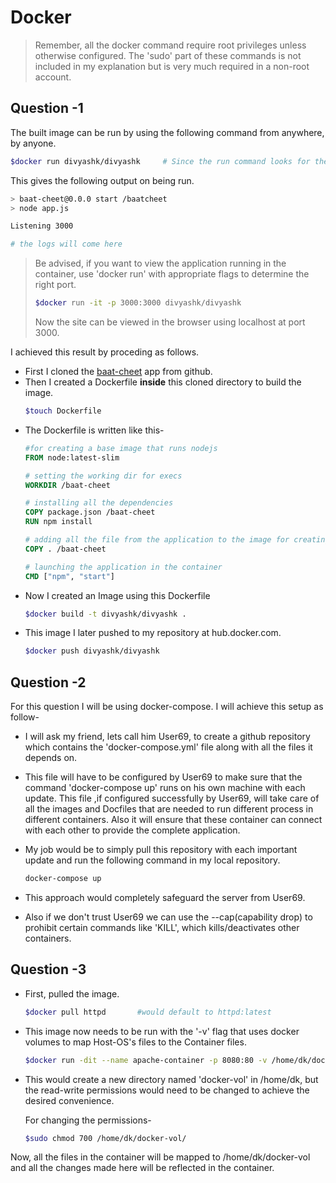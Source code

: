 # Docker

>Remember, all the docker command require root privileges unless otherwise configured. The 'sudo' part of these commands is not included in my explanation but is very much required in a non-root account. 


## Question -1

The built image can be run by using the following command from anywhere, by anyone.

```bash  
$docker run divyashk/divyashk     # Since the run command looks for the image online if not found locally, therefore no need to pull the image first.
```
This gives the following output on being run.
```bash 
> baat-cheet@0.0.0 start /baatcheet
> node app.js

Listening 3000

# the logs will come here

```
>Be advised, if you want to view the application running in the container, use 'docker run' with appropriate flags to determine the right port.
> ```bash
> $docker run -it -p 3000:3000 divyashk/divyashk
> ```
> Now the site can be viewed in the browser using localhost at port 3000.


I achieved this result by proceding as follows.
* First I cloned the [baat-cheet](https://github.com/KamandPrompt/baat-cheet.git) app from github.
* Then I created a Dockerfile **inside** this cloned directory to build the image.
  ```bash
  $touch Dockerfile
  ```
*  The Dockerfile is written like this-
    ```Dockerfile
    #for creating a base image that runs nodejs
    FROM node:latest-slim 

    # setting the working dir for execs
    WORKDIR /baat-cheet

    # installing all the dependencies
    COPY package.json /baat-cheet
    RUN npm install 

    # adding all the file from the application to the image for creating the container later.
    COPY . /baat-cheet

    # launching the application in the container
    CMD ["npm", "start"]

    ```
  * Now I created an Image using this Dockerfile
    ```bash
    $docker build -t divyashk/divyashk .
    ```
  * This image I later pushed to my repository at hub.docker.com.
    ```bash
    $docker push divyashk/divyashk
    ```

## Question -2

For this question I will be using docker-compose.
I will achieve this setup as follow-
  
* I will ask my friend, lets call him User69,  to create a github repository which contains the 'docker-compose.yml' file along with all the files it depends on.
  
* This file will have to be configured by User69 to make sure that the command 'docker-compose up' runs on his own machine with each update. This file ,if configured successfully by User69, will take care of all the images and Docfiles that are needed to run different process in different containers. Also it will ensure that these container can connect with each other to provide the complete application.
  
* My job would be to simply pull this repository  with each important update and run the following command in my local repository.
  ```bash
  docker-compose up
  ```

* This approach would completely safeguard the server from User69.

* Also if we don't trust User69 we can use the --cap(capability drop) to prohibit certain commands like 'KILL', which kills/deactivates other containers.


## Question -3


* First, pulled the image.
  ```bash
  $docker pull httpd       #would default to httpd:latest
  ```
* This image now needs to be run with the '-v' flag that uses docker volumes to map Host-OS's files to the Container files. 
  ```bash
  $docker run -dit --name apache-container -p 8080:80 -v /home/dk/docker-vol:/usr/local/apache2/htdocs/ httpd  # would default to httpd:latest
  ```
* This would create a new directory named 'docker-vol' in /home/dk, but the read-write permissions would need to be changed to achieve the desired convenience.
  
  For changing the permissions-
  ```bash
  $sudo chmod 700 /home/dk/docker-vol/
  ```
Now, all the files in the container will be mapped to /home/dk/docker-vol and all the changes made here will be reflected in the container.